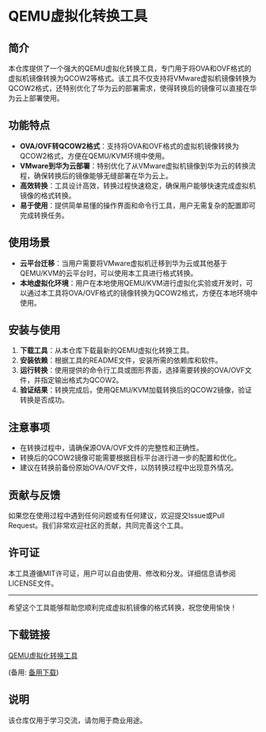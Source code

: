 # QEMU虚拟化转换工具

## 简介

本仓库提供了一个强大的QEMU虚拟化转换工具，专门用于将OVA和OVF格式的虚拟机镜像转换为QCOW2等格式。该工具不仅支持将VMware虚拟机镜像转换为QCOW2格式，还特别优化了华为云的部署需求，使得转换后的镜像可以直接在华为云上部署使用。

## 功能特点

- **OVA/OVF转QCOW2格式**：支持将OVA和OVF格式的虚拟机镜像转换为QCOW2格式，方便在QEMU/KVM环境中使用。
- **VMware到华为云部署**：特别优化了从VMware虚拟机镜像到华为云的转换流程，确保转换后的镜像能够无缝部署在华为云上。
- **高效转换**：工具设计高效，转换过程快速稳定，确保用户能够快速完成虚拟机镜像的格式转换。
- **易于使用**：提供简单易懂的操作界面和命令行工具，用户无需复杂的配置即可完成转换任务。

## 使用场景

- **云平台迁移**：当用户需要将VMware虚拟机迁移到华为云或其他基于QEMU/KVM的云平台时，可以使用本工具进行格式转换。
- **本地虚拟化环境**：用户在本地使用QEMU/KVM进行虚拟化实验或开发时，可以通过本工具将OVA/OVF格式的镜像转换为QCOW2格式，方便在本地环境中使用。

## 安装与使用

1. **下载工具**：从本仓库下载最新的QEMU虚拟化转换工具。
2. **安装依赖**：根据工具的README文件，安装所需的依赖库和软件。
3. **运行转换**：使用提供的命令行工具或图形界面，选择需要转换的OVA/OVF文件，并指定输出格式为QCOW2。
4. **验证结果**：转换完成后，使用QEMU/KVM加载转换后的QCOW2镜像，验证转换是否成功。

## 注意事项

- 在转换过程中，请确保源OVA/OVF文件的完整性和正确性。
- 转换后的QCOW2镜像可能需要根据目标平台进行进一步的配置和优化。
- 建议在转换前备份原始OVA/OVF文件，以防转换过程中出现意外情况。

## 贡献与反馈

如果您在使用过程中遇到任何问题或有任何建议，欢迎提交Issue或Pull Request。我们非常欢迎社区的贡献，共同完善这个工具。

## 许可证

本工具遵循MIT许可证，用户可以自由使用、修改和分发。详细信息请参阅LICENSE文件。

---

希望这个工具能够帮助您顺利完成虚拟机镜像的格式转换，祝您使用愉快！

## 下载链接
[QEMU虚拟化转换工具](https://pan.quark.cn/s/80fda5758c4c) 

(备用: [备用下载](https://pan.baidu.com/s/1A2V-m9mEG1KduiETKVavrg?pwd=3hoz))

## 说明

该仓库仅用于学习交流，请勿用于商业用途。
